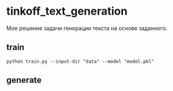# tinkoff_text_generation
Мое решение задачи генерации текста на основе заданного.

## train
```python train.py --input-dir "data" --model "model.pkl" ```

## generate
